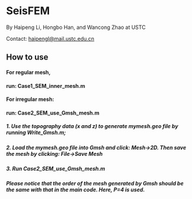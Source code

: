 # SeisFEM

By Haipeng Li, Hongbo Han, and Wancong Zhao at USTC

Contact: haipengl@mail.ustc.edu.cn

## How to use

#### For regular mesh,

#### 	 run: Case1_SEM_inner_mesh.m

#### For irregular mesh:

#### 	 run: Case2_SEM_use_Gmsh_mesh.m		



##### 1. Use the topography data (x and z) to generate mymesh.geo file by running Write_Gmsh.m;

##### 2. Load the mymesh.geo file into Gmsh and click: Mesh->2D. Then save the mesh by clicking: File->Save Mesh

##### 3. Run Case2_SEM_use_Gmsh_mesh.m 

##### Please notice that the order of the mesh generated by Gmsh should be the same with that in the main code. Here, P=4 is used.









